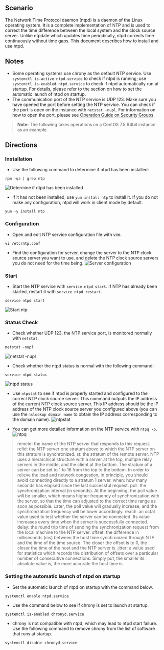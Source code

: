 ## Scenario

The Network Time Protocol daemon (ntpd) is a daemon of the Linux operating system. It is a complete implementation of NTP and is used to correct the time difference between the local system and the clock source server. Unlike ntpdate which updates time periodically, ntpd corrects time continuously without time gaps. This document describes how to install and use ntpd.

## Notes

* Some operating systems use chrony as the default NTP service. Use `systemctl is-active ntpd.service` to check if ntpd is running; use `systemctl is-enabled ntpd.service` to check if ntpd automatically run at startup. For details, please refer to the section on how to set the automatic launch of ntpd on startup.
* The communication port of the NTP service is UDP 123. Make sure you have opened the port before setting the NTP service. You can check if the port is open on the instance with `netstat -nupl`. For information on how to open the port, please see [Operation Guide on Security Groups](https://intl.cloud.tencent.com/document/product/213/18197).

> **Note:**
> The following takes operations on a CentOS 7.5 64bit instance as an example.

## Directions
### Installation

-  Use the following command to determine if ntpd has been installed:
```
rpm -qa | grep ntp
```
![Determine if ntpd has been installed](https://main.qcloudimg.com/raw/34073904c49e80ab61da25559c7239e5.png)
- If it has not been installed, use `yum install ntp` to install it. If you do not make any configuration, ntpd will work in client mode by default.
```
yum -y install ntp
```

### Configuration
- Open and edit NTP service configuration file with vim.
```
vi /etc/ntp.conf
```
- Find the configuration for server, change the server to the NTP clock source server you want to use, and delete the NTP clock source servers you do not need for the time being.
![Server configuration](	https://main.qcloudimg.com/raw/b21b559ce745ef5c765251a8ee514dca.png)

### Start
- Start the NTP service with `service ntpd start`. If NTP has already been started, restart it with `service ntpd restart`.
```
service ntpd start
```
![Start ntp](https://main.qcloudimg.com/raw/470afd5f311b5ba3ad321ed12d974c88.png)

### Status Check
-  Check whether UDP 123, the NTP service port, is monitored normally with `netstat`.
```
netstat -nupl
```
![netstat -nupl](https://main.qcloudimg.com/raw/e7eb5ed8529fdc1366210ef76cf09bd3.png)
- Check whether the ntpd status is normal with the following command:
```
service ntpd status
```
![ntpd status](	https://main.qcloudimg.com/raw/8af337c167f295938f5edbc005032809.png)
- Use `ntpstat` to see if ntpd is properly started and configured to the correct NTP clock source server. This command outputs the IP address of the current NTP clock source server. This IP address should be the IP address of the NTP clock source server you configured above (you can use the `nslookup domain name` to obtain the IP address corresponding to the domain name).
![ntpstat](https://main.qcloudimg.com/raw/83d49c87c485989123acbb9a30d92d0c.png)

- You can get more detailed information on the NTP service with `ntpq -p`.
![ntpq](https://main.qcloudimg.com/raw/87df34053b422b0c03e038e4e5a9fde0.png)
> remote: the name of the NTP server that responds to this request.
> refid: the NTP server one stratum above to which the NTP server on this stratum is synchronized.
> st: the stratum of the remote server. NTP uses a hierarchical structure with a server at the top, multiple relay servers in the midde, and the client at the bottom. The stratum of a server can be set to 1 to 16 from the top to the bottom. In order to relieve the load and network congestion, in principle, you should avoid connecting directly to a stratum 1 server.
> when: how many seconds has elapsed since the last successful request.
> poll: the synchronization interval (in seconds). At the beginning, the poll value will be smaller, which means higher frequency of synchronization with the server, so that the time can adjusted to the correct time range as soon as possible. Later, the poll value will gradually increase, and the synchronization frequency will be lower accordingly.
> reach: an octal value used to test whether the server can be connected. Its value increases every time when the server is successfully connected.
> delay: the round trip time of sending the synchronization request from the local machine to the NTP server.
> offset: the difference in milliseconds (ms) between the host time synchronized through NTP and the time of the time source. The closer the offset is to 0, the closer the time of the host and the NTP server is.
> jitter: a value used for statistics which records the distribution of offsets over a particular number of consecutive connections. Simply put, the smaller its absolute value is, the more accurate the host time is.

### Setting the automatic launch of ntpd on startup

- Set the automatic launch of ntpd on startup with the command below.
```
systemctl enable ntpd.service
```

- Use the command below to see if chrony is set to launch at startup.
```
systemctl is-enabled chronyd.service
```

- chrony is not compatible with ntpd, which may lead to ntpd start failure. Use the following command to remove chrony from the list of software that runs at startup.
```
systemctl disable chronyd.service
```


